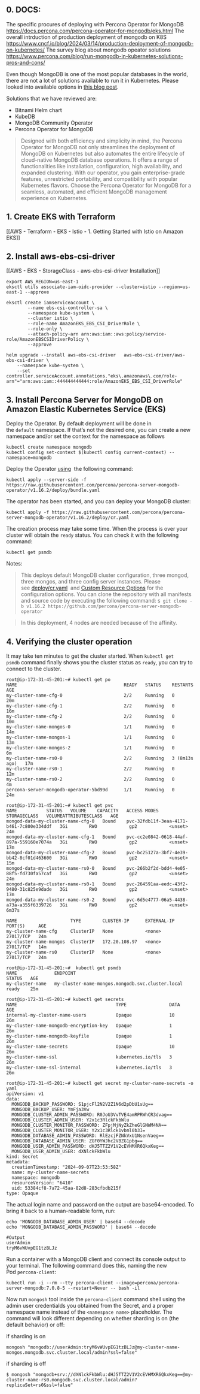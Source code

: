 ## 0. DOCS:

The specific procures of deploying with Percona Operator for MongoDB
https://docs.percona.com/percona-operator-for-mongodb/eks.html
The overall intrduction of production deployment of mongodb on K8S
https://www.cncf.io/blog/2024/03/14/production-deployment-of-mongodb-on-kubernetes/
The survey blog about mongodb opeator solutions
https://www.percona.com/blog/run-mongodb-in-kubernetes-solutions-pros-and-cons/


Even though MongoDB is one of the most popular databases in the world, there are not a lot of solutions available to run it in Kubernetes. Please looked into available options in [this blog post](https://www.percona.com/blog/run-mongodb-in-kubernetes-solutions-pros-and-cons/).

Solutions that we have reviewed are:
- Bitnami Helm chart
- KubeDB
- MongoDB Community Operator
- Percona Operator for MongoDB

>Designed with both efficiency and simplicity in mind, the Percona Operator for MongoDB not only streamlines the deployment of MongoDB on Kubernetes but also automates the entire lifecycle of cloud-native MongoDB database operations. It offers a range of functionalities like installation, configuration, high availability, and expanded clustering. With our operator, you gain enterprise-grade features, unrestricted portability, and compatibility with popular Kubernetes flavors. Choose the Percona Operator for MongoDB for a seamless, automated, and efficient MongoDB management experience on Kubernetes.

## 1. Create EKS with Terraform

[[AWS - Terraform - EKS - Istio - 1. Getting Started with Istio on Amazon EKS]]

## 2. Install aws-ebs-csi-driver

[[AWS - EKS - StorageClass - aws-ebs-csi-driver Installation]]

```
export AWS_REGION=us-east-1
eksctl utils associate-iam-oidc-provider --cluster=istio --region=us-east-1 --approve

```

```
eksctl create iamserviceaccount \
        --name ebs-csi-controller-sa \
        --namespace kube-system \
        --cluster istio \
        --role-name AmazonEKS_EBS_CSI_DriverRole \
        --role-only \
        --attach-policy-arn arn:aws:iam::aws:policy/service-role/AmazonEBSCSIDriverPolicy \
        --approve
```

```
helm upgrade --install aws-ebs-csi-driver   aws-ebs-csi-driver/aws-ebs-csi-driver \
    --namespace kube-system \
    --set controller.serviceAccount.annotations."eks\.amazonaws\.com/role-arn"="arn:aws:iam::444444444444:role/AmazonEKS_EBS_CSI_DriverRole"
```

## 3. Install Percona Server for MongoDB on Amazon Elastic Kubernetes Service (EKS)

Deploy the Operator. By default deployment will be done in the `default` namespace. If that’s not the desired one, you can create a new namespace and/or set the context for the namespace as follows
```
kubectl create namespace mongodb
kubectl config set-context $(kubectl config current-context) --namespace=mongodb
```

Deploy the Operator [using](https://kubernetes.io/docs/reference/using-api/server-side-apply/)  the following command:
```
kubectl apply --server-side -f https://raw.githubusercontent.com/percona/percona-server-mongodb-operator/v1.16.2/deploy/bundle.yaml
```

The operator has been started, and you can deploy your MongoDB cluster:
```
kubectl apply -f https://raw.githubusercontent.com/percona/percona-server-mongodb-operator/v1.16.2/deploy/cr.yaml
```

The creation process may take some time. When the process is over your cluster will obtain the `ready` status. You can check it with the following command:
```
kubectl get psmdb
```

Notes:

>This deploys default MongoDB cluster configuration, three mongod, three mongos, and three config server instances. Please see [deploy/cr.yaml](https://raw.githubusercontent.com/percona/percona-server-mongodb-operator/v1.16.2/deploy/cr.yaml)  and [Custom Resource Options](https://docs.percona.com/percona-operator-for-mongodb/operator.html) for the configuration options. You can clone the repository with all manifests and source code by executing the following command:
`$ git clone -b v1.16.2 https://github.com/percona/percona-server-mongodb-operator`

>In this deployment, 4 nodes are needed because of the affinity.


## 4. Verifying the cluster operation

It may take ten minutes to get the cluster started. When `kubectl get psmdb` command finally shows you the cluster status as `ready`, you can try to connect to the cluster.

```
root@ip-172-31-45-201:~# kubectl get po 
NAME                                        READY   STATUS    RESTARTS        AGE
my-cluster-name-cfg-0                       2/2     Running   0               20m
my-cluster-name-cfg-1                       2/2     Running   0               16m
my-cluster-name-cfg-2                       2/2     Running   0               10m
my-cluster-name-mongos-0                    1/1     Running   0               14m
my-cluster-name-mongos-1                    1/1     Running   0               13m
my-cluster-name-mongos-2                    1/1     Running   0               6m
my-cluster-name-rs0-0                       2/2     Running   3 (8m13s ago)   17m
my-cluster-name-rs0-1                       2/2     Running   0               12m
my-cluster-name-rs0-2                       2/2     Running   0               4m
percona-server-mongodb-operator-5bd99d      1/1     Running   0               24m
```

```
root@ip-172-31-45-201:~# kubectl get pvc
NAME           STATUS   VOLUME    CAPACITY   ACCESS MODES   STORAGECLASS   VOLUMEATTRIBUTESCLASS   AGE
mongod-data-my-cluster-name-cfg-0   Bound    pvc-32fdb11f-3eaa-4171-b461-7c800e334ddf   3Gi        RWO            gp2            <unset>                 24m
mongod-data-my-cluster-name-cfg-1   Bound    pvc-cc2e0842-0618-44af-897a-559160e7074a   3Gi        RWO            gp2            <unset>                 17m
mongod-data-my-cluster-name-cfg-2   Bound    pvc-bc25127a-3bf7-4e39-bb42-8cf01d463600   3Gi        RWO            gp2            <unset>                 15m
mongod-data-my-cluster-name-rs0-0   Bound    pvc-266b2f2d-bdd4-4e05-88f5-fd730fa57caf   3Gi        RWO            gp2            <unset>                 24m
mongod-data-my-cluster-name-rs0-1   Bound    pvc-264591aa-eedc-43f2-9480-31c825e9dade   3Gi        RWO            gp2            <unset>                 17m
mongod-data-my-cluster-name-rs0-2   Bound    pvc-6d5e4777-06a5-4438-a73a-a355f6339726   3Gi        RWO            gp2            <unset>                 6m37s
```

```
NAME                    TYPE        CLUSTER-IP      EXTERNAL-IP   PORT(S)     AGE
my-cluster-name-cfg     ClusterIP   None            <none>        27017/TCP   24m
my-cluster-name-mongos  ClusterIP   172.20.108.97   <none>        27017/TCP   14m
my-cluster-name-rs0     ClusterIP   None            <none>        27017/TCP   24m
```

```
root@ip-172-31-45-201:~#  kubectl get psmdb
NAME              ENDPOINT                                           STATUS   AGE
my-cluster-name   my-cluster-name-mongos.mongodb.svc.cluster.local   ready    25m
```


```
root@ip-172-31-45-201:~# kubectl get secrets 
NAME                                     TYPE                DATA   AGE
internal-my-cluster-name-users           Opaque              10     26m
my-cluster-name-mongodb-encryption-key   Opaque              1      26m
my-cluster-name-mongodb-keyfile          Opaque              1      26m
my-cluster-name-secrets                  Opaque              10     26m
my-cluster-name-ssl                      kubernetes.io/tls   3      26m
my-cluster-name-ssl-internal             kubernetes.io/tls   3      26m
```


```
root@ip-172-31-45-201:~# kubectl get secret my-cluster-name-secrets -o yaml
apiVersion: v1
data:
  MONGODB_BACKUP_PASSWORD: S1pjcFl2N2V2Z1N6d2pDbU1sUg==
  MONGODB_BACKUP_USER: YmFja3Vw
  MONGODB_CLUSTER_ADMIN_PASSWORD: R0JoU3VvTVE4amRPRWhCR3dvag==
  MONGODB_CLUSTER_ADMIN_USER: Y2x1c3RlckFkbWlu
  MONGODB_CLUSTER_MONITOR_PASSWORD: ZFpjMjNyZkZheGlGNWM4NA==
  MONGODB_CLUSTER_MONITOR_USER: Y2x1c3Rlck1vbml0b3I=
  MONGODB_DATABASE_ADMIN_PASSWORD: RlEzcjFZNkVxU1NsenVaeg==
  MONGODB_DATABASE_ADMIN_USER: ZGF0YWJhc2VBZG1pbg==
  MONGODB_USER_ADMIN_PASSWORD: dHJ5TTZ2V1V2cEVHMXR6QkxKeg==
  MONGODB_USER_ADMIN_USER: dXNlckFkbWlu
kind: Secret
metadata:
  creationTimestamp: "2024-09-07T23:53:58Z"
  name: my-cluster-name-secrets
  namespace: mongodb
  resourceVersion: "6410"
  uid: 53384cf8-7a72-45aa-82d8-283cfbdb215f
type: Opaque
```

The actual login name and password on the output are base64-encoded. To bring it back to a human-readable form, run:
```
echo 'MONGODB_DATABASE_ADMIN_USER' | base64 --decode 
echo 'MONGODB_DATABASE_ADMIN_PASSWORD' | base64 --decode
```

```
#Output
userAdmin
tryM6vWUvpEG1tzBLJz
```

Run a container with a MongoDB client and connect its console output to your terminal. The following command does this, naming the new Pod `percona-client`:

```
kubectl run -i --rm --tty percona-client --image=percona/percona-server-mongodb:7.0.8-5 --restart=Never -- bash -il
```

Now run `mongosh` tool inside the `percona-client` command shell using the admin user credentialds you obtained from the Secret, and a proper namespace name instead of the `<namespace name>` placeholder. The command will look different depending on whether sharding is on (the default behavior) or off:

if sharding is on
```
mongosh "mongodb://userAdmin:tryM6vWUvpEG1tzBLJz@my-cluster-name-mongos.mongodb.svc.cluster.local/admin?ssl=false"
```

if sharding is off
```
$ mongosh "mongodb+srv://dXNlckFkbWlu:dHJ5TTZ2V1V2cEVHMXR6QkxKeg==@my-cluster-name-rs0.mongodb.svc.cluster.local/admin?replicaSet=rs0&ssl=false"
```



